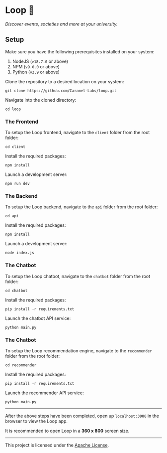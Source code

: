 # Loop 🔄

<i>Discover events, societies and more at your university.</i>

## Setup

Make sure you have the following prerequisites installed on your system:

1. NodeJS (`v18.7.0` or above)
2. NPM (`v9.0.0` or above)
3. Python (`v3.9` or above)

Clone the repository to a desired location on your system:

```shell
git clone https://github.com/Caramel-Labs/loop.git
```

Navigate into the cloned directory:

```shell
cd loop
```

### The Frontend

To setup the Loop frontend, navigate to the `client` folder from the root folder:

```shell
cd client
```

Install the required packages:

```shell
npm install
```

Launch a development server:

```shell
npm run dev
```

### The Backend

To setup the Loop backend, navigate to the `api` folder from the root folder:

```shell
cd api
```

Install the required packages:

```shell
npm install
```

Launch a development server:

```shell
node index.js
```

### The Chatbot

To setup the Loop chatbot, navigate to the `chatbot` folder from the root folder:

```shell
cd chatbot
```

Install the required packages:

```shell
pip install -r requirements.txt
```

Launch the chatbot API service:

```shell
python main.py
```

### The Chatbot

To setup the Loop recommendation engine, navigate to the `recommender` folder from the root folder:

```shell
cd recommender
```

Install the required packages:

```shell
pip install -r requirements.txt
```

Launch the recommender API service:

```shell
python main.py
```

---

After the above steps have been completed, open up `localhost:3000` in the browser to view the Loop app.

It is recommended to open Loop in a <b>360 x 800</b> screen size.

---

This project is licensed under the <a href="https://github.com/Caramel-Labs/loop/blob/main/LICENSE">Apache License</a>.